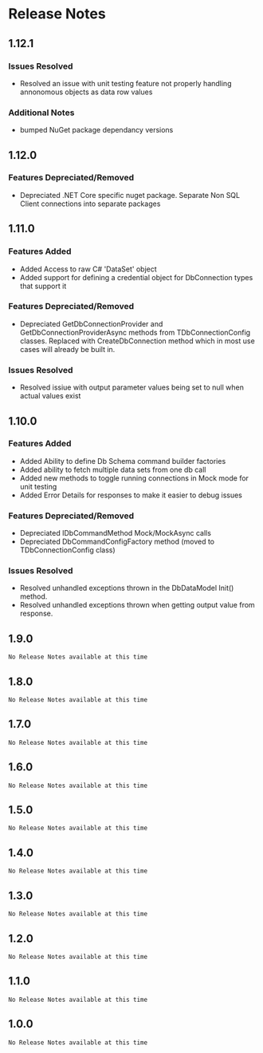 ﻿# Release Notes

## 1.12.1
### Issues Resolved
- Resolved an issue with unit testing feature not properly handling annonomous objects as data row values

### Additional Notes
- bumped NuGet package dependancy versions

## 1.12.0

### Features Depreciated/Removed
- Depreciated .NET Core specific nuget package. Separate Non SQL Client connections into separate packages


## 1.11.0
### Features Added
- Added Access to raw C# 'DataSet' object
- Added support for defining a credential object for DbConnection types that support it

### Features Depreciated/Removed
- Depreciated GetDbConnectionProvider and GetDbConnectionProviderAsync methods from TDbConnectionConfig classes. Replaced with CreateDbConnection method which in most use cases will already be built in.

### Issues Resolved
- Resolved issiue with output parameter values being set to null when actual values exist

## 1.10.0
### Features Added
- Added Ability to define Db Schema command builder factories
- Added ability to fetch multiple data sets from one db call
- Added new methods to toggle running connections in Mock mode for unit testing 
- Added Error Details for responses to make it easier to debug issues

### Features Depreciated/Removed
- Depreciated IDbCommandMethod Mock/MockAsync calls
- Depreciated DbCommandConfigFactory<TDbConnectionConfig> method (moved to TDbConnectionConfig class)

### Issues Resolved
- Resolved unhandled exceptions thrown in the DbDataModel Init() method.
- Resolved unhandled exceptions thrown when getting output value from response.

## 1.9.0
`No Release Notes available at this time`

## 1.8.0
`No Release Notes available at this time`

## 1.7.0
`No Release Notes available at this time`

## 1.6.0
`No Release Notes available at this time`

## 1.5.0
`No Release Notes available at this time`

## 1.4.0
`No Release Notes available at this time`

## 1.3.0
`No Release Notes available at this time`

## 1.2.0
`No Release Notes available at this time`

## 1.1.0
`No Release Notes available at this time`

## 1.0.0
`No Release Notes available at this time`